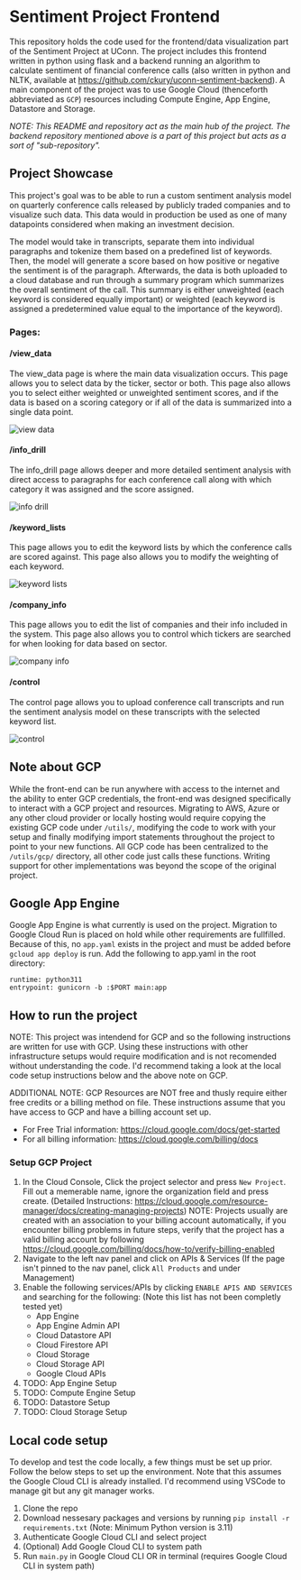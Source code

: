# Sentiment Project Frontend
This repository holds the code used for the frontend/data visualization part of the Sentiment Project at UConn. The project includes this frontend written in python using flask and a backend running an algorithm to calculate sentiment of financial conference calls (also written in python and NLTK, available at https://github.com/ckury/uconn-sentiment-backend). A main component of the project was to use Google Cloud (thenceforth abbreviated as `GCP`) resources including Compute Engine, App Engine, Datastore and Storage. 

*NOTE: This README and repository act as the main hub of the project. The backend repository mentioned above is a part of this project but acts as a sort of "sub-repository".*

## Project Showcase

This project's goal was to be able to run a custom sentiment analysis model on quarterly conference calls released by publicly traded companies and to visualize such data. This data would in production be used as one of many datapoints considered when making an investment decision.

The model would take in transcripts, separate them into individual paragraphs and tokenize them based on a predefined list of keywords. Then, the model will generate a score based on how positive or negative the sentiment is of the paragraph. Afterwards, the data is both uploaded to a cloud database and run through a summary program which summarizes the overall sentiment of the call. This summary is either unweighted (each keyword is considered equally important) or weighted (each keyword is assigned a predetermined value equal to the importance of the keyword).

### Pages:

#### /view_data
The view_data page is where the main data visualization occurs. This page allows you to select data by the ticker, sector or both. This page also allows you to select either weighted or unweighted sentiment scores, and if the data is based on a scoring category or if all of the data is summarized into a single data point.

![view data](/docs/images/view_data.png)

#### /info_drill
The info_drill page allows deeper and more detailed sentiment analysis with direct access to paragraphs for each conference call along with which category it was assigned and the score assigned.

![info drill](/docs/images/info_drill.png)

#### /keyword_lists
This page allows you to edit the keyword lists by which the conference calls are scored against. This page also allows you to modify the weighting of each keyword.

![keyword lists](/docs/images/keyword_lists.png)

#### /company_info
This page allows you to edit the list of companies and their info included in the system. This page also allows you to control which tickers are searched for when looking for data based on sector.

![company info](/docs/images/company_info.png)

#### /control
The control page allows you to upload conference call transcripts and run the sentiment analysis model on these transcripts with the selected keyword list.

![control](/docs/images/control.png)

## Note about GCP
While the front-end can be run anywhere with access to the internet and the ability to enter GCP credentials, the front-end was designed specifically to interact with a GCP project and resources. Migrating to AWS, Azure or any other cloud provider or locally hosting would require copying the existing GCP code under `/utils/`, modifying the code to work with your setup and finally modifying import statements throughout the project to point to your new functions. All GCP code has been centralized to the `/utils/gcp/` directory, all other code just calls these functions. Writing support for other implementations was beyond the scope of the original project.

## Google App Engine
Google App Engine is what currently is used on the project. Migration to Google Cloud Run is placed on hold while other requirements are fullfilled. Because of this, no `app.yaml` exists in the project and must be added before `gcloud app deploy` is run. Add the following to app.yaml in the root directory:
```
runtime: python311
entrypoint: gunicorn -b :$PORT main:app
```

## How to run the project
NOTE: This project was intendend for GCP and so the following instructions are written for use with GCP. Using these instructions with other infrastructure setups would require modification and is not recomended without understanding the code. I'd recommend taking a look at the local code setup instructions below and the above note on GCP.

ADDITIONAL NOTE: GCP Resources are NOT free and thusly require either free credits or a billing method on file. These instructions assume that you have access to GCP and have a billing account set up. 
- For Free Trial information: https://cloud.google.com/docs/get-started
- For all billing information: https://cloud.google.com/billing/docs

### Setup GCP Project 
1. In the Cloud Console, Click the project selector and press `New Project`. Fill out a memerable name, ignore the organization field and press create. (Detailed Instructions: https://cloud.google.com/resource-manager/docs/creating-managing-projects) NOTE: Projects usually are created with an association to your billing account automatically, if you encounter billing problems in future steps, verify that the project has a valid billing account by following https://cloud.google.com/billing/docs/how-to/verify-billing-enabled 
2. Navigate to the left nav panel and click on APIs & Services (If the page isn't pinned to the nav panel, click `All Products` and under Management)
3. Enable the following services/APIs by clicking `ENABLE APIS AND SERVICES` and searching for the following: (Note this list has not been completly tested yet)
    - App Engine
    - App Engine Admin API
    - Cloud Datastore API
    - Cloud Firestore API
    - Cloud Storage
    - Cloud Storage API
    - Google Cloud APIs
4. TODO: App Engine Setup
5. TODO: Compute Engine Setup
6. TODO: Datastore Setup
7. TODO: Cloud Storage Setup

## Local code setup
To develop and test the code locally, a few things must be set up prior. Follow the below steps to set up the environment. Note that this assumes the Google Cloud CLI is already installed. I'd recommend using VSCode to manage git but any git manager works.
1. Clone the repo
2. Download nessesary packages and versions by running `pip install -r requirements.txt` (Note: Minimum Python version is 3.11)
4. Authenticate Google Cloud CLI and select project
5. (Optional) Add Google Cloud CLI to system path
6. Run `main.py` in Google Cloud CLI OR in terminal (requires Google Cloud CLI in system path)
